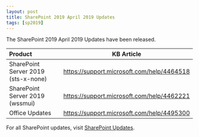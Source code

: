 ```yaml
---
layout: post
title: SharePoint 2019 April 2019 Updates
tags: [sp2019]
---
```


The SharePoint 2019 April 2019 Updates have been released.

|Product | KB Article |
|:--- |--- |
|SharePoint Server 2019 (sts-x-none) | <https://support.microsoft.com/help/4464518> |
|SharePoint Server 2019 (wssmui) | <https://support.microsoft.com/help/4462221> |
|Office Updates | <https://support.microsoft.com/help/4495300> |

For all SharePoint updates, visit [SharePoint Updates](https://sharepointupdates.com).